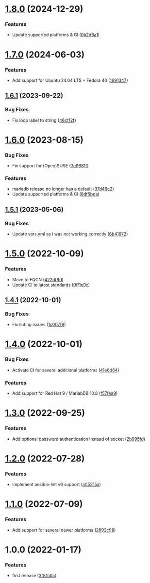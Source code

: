 # [1.8.0](https://github.com/de-it-krachten/ansible-role-mariadb/compare/v1.7.0...v1.8.0) (2024-12-29)


### Features

* Update supported platforms & CI ([0b2d6a1](https://github.com/de-it-krachten/ansible-role-mariadb/commit/0b2d6a1504469e7b6c50000059b6bb2ae3f4668f))

# [1.7.0](https://github.com/de-it-krachten/ansible-role-mariadb/compare/v1.6.1...v1.7.0) (2024-06-03)


### Features

* Add support for Ubuntu 24.04 LTS + Fedora 40 ([1691347](https://github.com/de-it-krachten/ansible-role-mariadb/commit/16913474ef71ecbbcfc0f03a653b250f5cef986f))

## [1.6.1](https://github.com/de-it-krachten/ansible-role-mariadb/compare/v1.6.0...v1.6.1) (2023-09-22)


### Bug Fixes

* Fix loop label to string ([46cf12f](https://github.com/de-it-krachten/ansible-role-mariadb/commit/46cf12f08b63c4c4db063bb2c6ca942e5d1de6e9))

# [1.6.0](https://github.com/de-it-krachten/ansible-role-mariadb/compare/v1.5.1...v1.6.0) (2023-08-15)


### Bug Fixes

* Fix support for (Open)SUSE ([3c9681f](https://github.com/de-it-krachten/ansible-role-mariadb/commit/3c9681fe0287b44de0e0dce5bef16eea38bc7fef))


### Features

* mariadb release no longer has a default ([37d46c2](https://github.com/de-it-krachten/ansible-role-mariadb/commit/37d46c28f93df2d9790ec85c347b252562066ed6))
* Update supported platforms & CI ([8df5bda](https://github.com/de-it-krachten/ansible-role-mariadb/commit/8df5bdab5206599caefbef663e719caf67f6d25e))

## [1.5.1](https://github.com/de-it-krachten/ansible-role-mariadb/compare/v1.5.0...v1.5.1) (2023-05-06)


### Bug Fixes

* Update vars.yml as i was not working correctly ([6b41972](https://github.com/de-it-krachten/ansible-role-mariadb/commit/6b419724ec62c171e41eac820c8ba7e0add1acbc))

# [1.5.0](https://github.com/de-it-krachten/ansible-role-mariadb/compare/v1.4.1...v1.5.0) (2022-10-09)


### Features

* Move to FQCN ([422df6d](https://github.com/de-it-krachten/ansible-role-mariadb/commit/422df6d1020fa048de2874b28cd9eda86ef3fc07))
* Update CI to latest standards ([0ff1e9c](https://github.com/de-it-krachten/ansible-role-mariadb/commit/0ff1e9c5ebbab6bbbc6da6d5dc90ffadbbb0fba7))

## [1.4.1](https://github.com/de-it-krachten/ansible-role-mariadb/compare/v1.4.0...v1.4.1) (2022-10-01)


### Bug Fixes

* Fix linting issues ([1c007f6](https://github.com/de-it-krachten/ansible-role-mariadb/commit/1c007f630ce24da8b06af1a90422a16805f03767))

# [1.4.0](https://github.com/de-it-krachten/ansible-role-mariadb/compare/v1.3.0...v1.4.0) (2022-10-01)


### Bug Fixes

* Activate CI for several additional platforms ([41e6d64](https://github.com/de-it-krachten/ansible-role-mariadb/commit/41e6d643015f8b3868fbaaba46c8fc2984574d75))


### Features

* Add support for Red Hat 9 / MariabDB 10.8 ([f57fea9](https://github.com/de-it-krachten/ansible-role-mariadb/commit/f57fea9be429a0065f7b16d3bfa1fd74168e4efe))

# [1.3.0](https://github.com/de-it-krachten/ansible-role-mariadb/compare/v1.2.0...v1.3.0) (2022-09-25)


### Features

* Add optional password authentication instead of socket ([2b995fd](https://github.com/de-it-krachten/ansible-role-mariadb/commit/2b995fd0a7071e4ff51e0bdc2f615be7dd9284c0))

# [1.2.0](https://github.com/de-it-krachten/ansible-role-mariadb/compare/v1.1.0...v1.2.0) (2022-07-28)


### Features

* Implement ansible-lint v6 support ([a05315a](https://github.com/de-it-krachten/ansible-role-mariadb/commit/a05315ad984791befd472770366c67560c9708f3))

# [1.1.0](https://github.com/de-it-krachten/ansible-role-mariadb/compare/v1.0.0...v1.1.0) (2022-07-09)


### Features

* Add support for several newer platforms ([2892c98](https://github.com/de-it-krachten/ansible-role-mariadb/commit/2892c987652d407745dd5a0ab75193c412c1a610))

# 1.0.0 (2022-01-17)


### Features

* first release ([3f81b0c](https://github.com/de-it-krachten/ansible-role-mariadb/commit/3f81b0c531acee0eb06b2910286a051dce634e57))
